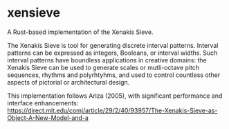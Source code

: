 # xensieve

A Rust-based implementation of the Xenakis Sieve.

The Xenakis Sieve is tool for generating discrete interval patterns. Interval patterns can be expressed as integers, Booleans, or interval widths. Such interval patterns have boundless applications in creative domains: the Xenakis Sieve can be used to generate scales or mutli-octave pitch sequences, rhythms and polyrhtyhms, and used to control countless other aspects of pictorial or architectural design.

This implementation follows Ariza (2005), with significant performance and interface enhancements: https://direct.mit.edu/comj/article/29/2/40/93957/The-Xenakis-Sieve-as-Object-A-New-Model-and-a



